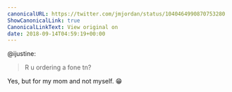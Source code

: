 ```yaml
---
canonicalURL: https://twitter.com/jmjordan/status/1040464990870753280
ShowCanonicalLink: true
CanonicalLinkText: View original on
date: 2018-09-14T04:59:19+00:00
---
```

@ijustine:

> R u ordering a fone tn?

Yes, but for my mom and not myself. 😁